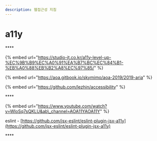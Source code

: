 ```yaml
---
description: 웹접근성 지침
---
```


# a11y

\*\*\*\*

{% embed url="https://studio-jt.co.kr/a11y-level-up-%EC%9B%B9%EC%A0%91%EA%B7%BC%EC%84%B1-%EB%A0%88%EB%B2%A8%EC%97%85/" %}

{% embed url="https://aoa.gitbook.io/skymimo/aoa-2019/2019-aria" %}

{% embed url="https://github.com/lezhin/accessibility" %}

\*\*\*\*

{% embed url="https://www.youtube.com/watch?v=WIoSq7sQKLU&ab\_channel=AOA11YAOA11Y" %}

eslint - [https://github.com/jsx-eslint/eslint-plugin-jsx-a11y](https://github.com/jsx-eslint/eslint-plugin-jsx-a11y)

\*\*\*\*

